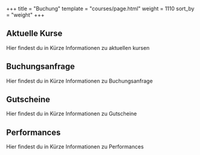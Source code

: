 +++
title = "Buchung"
template = "courses/page.html"
weight = 1110
sort_by = "weight"
+++

## Aktuelle Kurse

Hier findest du in Kürze Informationen zu aktuellen kursen

## Buchungsanfrage

Hier findest du in Kürze Informationen zu Buchungsanfrage

## Gutscheine

Hier findest du in Kürze Informationen zu Gutscheine

## Performances

Hier findest du in Kürze Informationen zu Performances
